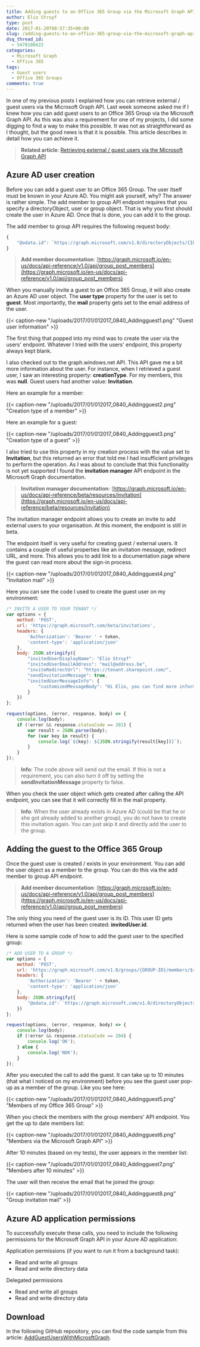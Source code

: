 ```yaml
---
title: Adding guests to an Office 365 Group via the Microsoft Graph API
author: Elio Struyf
type: post
date: 2017-01-20T08:57:35+00:00
slug: /adding-guests-to-an-office-365-group-via-the-microsoft-graph-api/
dsq_thread_id:
  - 5478186622
categories:
  - Microsoft Graph
  - Office 365
tags:
  - Guest users
  - Office 365 Groups
comments: true
---
```


In one of my previous posts I explained how you can retrieve external / guest users via the Microsoft Graph API. Last week someone asked me if I knew how you can add guest users to an Office 365 Group via the Microsoft Graph API. As this was also a requirement for one of my projects, I did some digging to find a way to make this possible. It was not as straightforward as I thought, but the good news is that it is possible. This article describes in detail how you can achieve it.

> **Related article**: [Retrieving external / guest users via the Microsoft Graph API](https://www.eliostruyf.com/retrieving-external-guest-users-via-the-microsoft-graph-api/)


## Azure AD user creation

Before you can add a guest user to an Office 365 Group. The user itself must be known in your Azure AD. You might ask yourself, why? The answer is rather simple. The add member to group API endpoint requires that you specify a directoryObject, user or group object. That is why you first should create the user in Azure AD. Once that is done, you can add it to the group.

The add member to group API requires the following request body:

```javascript
{
    "@odata.id": `https://graph.microsoft.com/v1.0/directoryObjects/{ID}`
}
```


> **Add member documentation**: [https://graph.microsoft.io/en-us/docs/api-reference/v1.0/api/group_post_members](https://graph.microsoft.io/en-us/docs/api-reference/v1.0/api/group_post_members)

When you manually invite a guest to an Office 365 Group, it will also create an Azure AD user object. The **user type** property for the user is set to **guest**. Most importantly, the **mail** property gets set to the email address of the user.

{{< caption-new "/uploads/2017/01/012017_0840_Addingguest1.png" "Guest user information" >}}

The first thing that popped into my mind was to create the user via the users' endpoint. Whatever I tried with the users' endpoint, this property always kept blank.

I also checked out to the graph.windows.net API. This API gave me a bit more information about the user. For instance, when I retrieved a guest user, I saw an interesting property: **creationType**. For my members, this was **null**. Guest users had another value: **Invitation**.

Here an example for a member:

{{< caption-new "/uploads/2017/01/012017_0840_Addingguest2.png" "Creation type of a member" >}}

Here an example for a guest:

{{< caption-new "/uploads/2017/01/012017_0840_Addingguest3.png" "Creation type of a guest" >}}

I also tried to use this property in my creation process with the value set to **Invitation**, but this returned an error that told me I had insufficient privileges to perform the operation. As I was about to conclude that this functionality is not yet supported I found the **invitation manager** API endpoint in the Microsoft Graph documentation.

> **Invitation manager documentation**: [https://graph.microsoft.io/en-us/docs/api-reference/beta/resources/invitation](https://graph.microsoft.io/en-us/docs/api-reference/beta/resources/invitation)

The invitation manager endpoint allows you to create an invite to add external users to your organisation. At this moment, the endpoint is still in beta.


The endpoint itself is very useful for creating guest / external users. It contains a couple of useful properties like an invitation message, redirect URL, and more. This allows you to add link to a documentation page where the guest can read more about the sign-in process.


{{< caption-new "/uploads/2017/01/012017_0840_Addingguest4.png" "Invitation mail" >}}

Here you can see the code I used to create the guest user on my environment:


```javascript
/* INVITE A USER TO YOUR TENANT */
var options = {
    method: 'POST',
    url: 'https://graph.microsoft.com/beta/invitations',
    headers: {
        'Authorization': 'Bearer ' + token,
        'content-type': 'application/json'
    },
    body: JSON.stringify({
    	"invitedUserDisplayName": "Elio Struyf"
        "invitedUserEmailAddress": "mail@address.be",
        "inviteRedirectUrl": "https://tenant.sharepoint.com/",
        "sendInvitationMessage": true,
        "invitedUserMessageInfo": {
            "customizedMessageBody": "Hi Elio, you can find more information here: https://www.eliostruyf.com"
        }
    })
};

request(options, (error, response, body) => {
    console.log(body);
    if (!error && response.statusCode == 201) {
        var result = JSON.parse(body);
        for (var key in result) {
            console.log(`${key}: ${JSON.stringify(result[key])}`);
        }
    }
});
```


> **Info**: The code above will send out the email. If this is not a requirement, you can also turn it off by setting the **sendInvitationMessage** property to false.

When you check the user object which gets created after calling the API endpoint, you can see that it will correctly fill in the mail property.

> **Info**: When the user already exists in Azure AD (could be that he or she got already added to another group), you do not have to create this invitation again. You can just skip it and directly add the user to the group.


## Adding the guest to the Office 365 Group

Once the guest user is created / exists in your environment. You can add the user object as a member to the group. You can do this via the add member to group API endpoint.

> **Add member documentation**: [https://graph.microsoft.io/en-us/docs/api-reference/v1.0/api/group_post_members](https://graph.microsoft.io/en-us/docs/api-reference/v1.0/api/group_post_members)

The only thing you need of the guest user is its ID. This user ID gets returned when the user has been created: **invitedUser.id**.

Here is some sample code of how to add the guest user to the specified group:

```javascript
/* ADD USER TO A GROUP */
var options = {
    method: 'POST',
    url: 'https://graph.microsoft.com/v1.0/groups/{GROUP-ID}/members/$ref',
    headers: {
        'Authorization': 'Bearer ' + token,
        'content-type': 'application/json'
    },
    body: JSON.stringify({
        "@odata.id": `https://graph.microsoft.com/v1.0/directoryObjects/${result.invitedUser.id}`
    })
};

request(options, (error, response, body) => {
    console.log(body);
    if (!error && response.statusCode == 204) {
        console.log('OK');
    } else {
        console.log('NOK');
    }
});
```

After you executed the call to add the guest. It can take up to 10 minutes (that what I noticed on my environment) before you see the guest user pop-up as a member of the group. Like you see here:

{{< caption-new "/uploads/2017/01/012017_0840_Addingguest5.png" "Members of my Office 365 Group" >}}

When you check the members with the group members' API endpoint. You get the up to date members list:

{{< caption-new "/uploads/2017/01/012017_0840_Addingguest6.png" "Members via the Microsoft Graph API" >}}

After 10 minutes (based on my tests), the user appears in the member list:

{{< caption-new "/uploads/2017/01/012017_0840_Addingguest7.png" "Members after 10 minutes" >}}

The user will then receive the email that he joined the group:

{{< caption-new "/uploads/2017/01/012017_0840_Addingguest8.png" "Group invitation mail" >}}

## Azure AD application permissions

To successfully execute these calls, you need to include the following permissions for the Microsoft Graph API in your Azure AD application:

Application permissions (if you want to run it from a background task):

*   Read and write all groups
*   Read and write directory data

Delegated permissions

*   Read and write all groups
*   Read and write directory data

## Download

In the following GitHub repository, you can find the code sample from this article: [AddGuestUsersWithMicrosftGraph](https://github.com/estruyf/AddGuestUsersWithMicrosftGraph).